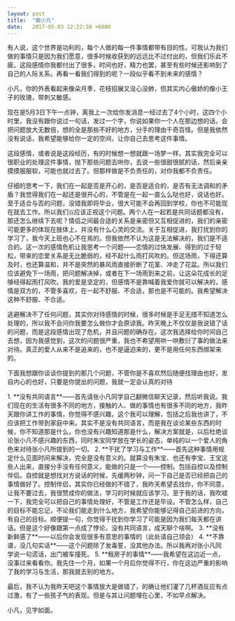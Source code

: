 ```yaml
---
layout: post
title:  "致小凡"
date:   2017-05-03 12:22:38 +0800
---
```



<p>有人说，这个世界是功利的，每个人做的每一件事情都带有目的性。可我认为我们做的事情只是因为我们愿意，很多时候收获到的远远比不过付出的，但我们乐此不疲。这段感情你我都付出了很多，时间也好，精力也罢，甚至有些时候还影响到了自己的人际关系。再看一看我们得到的呢？一段似乎看不到未来的感情？</p>
<p>小凡，你的外表看起来像朵月季，花枝招展又没心没肺，但其实内心傲娇的像小王子的玫瑰，带刺又敏感。</p>
<p>现在是5月3日下午一点钟，离我上一次给你发消息一经过去了4个小时，这四个小时里，我没有跟你说过一句话，发过一个字，你说如果你一个人在那边想的话，会把问题放大无数倍，想的全是那些不好的地方，分手的理由千奇百怪。但是我依然没有说话，我希望能够给你一定的空间，让你自己去思考这件事情。</p>
<p>这段感情，或者说是这段经历，有的时候想一想就跟一场梦一样。其实我完全可以很职业的处理这件事情，抛下那些问题去哄你，去说一些很甜很腻的话，然后亲亲摸摸服服软，可能也就过去了。但那样做是不负责任的，对你我都不负责任。</p>
<p>仔细的思考一下，我们在一起是否是开心的，是否是适合的，是否有无法调和的矛盾？我觉得我们在一起还是很开心的，不管是在一起一直么么哒也好，说话也好。至于适合与否的问题，没错我即将毕业，很大可能不会再回到学校，你也不可能现在就去工作。所以我们🇬应该正视这个问题。两个人在一起若是共同话题都没有，那还怎么继续下去呢？情侣之间最合适的关系是亲密但又互相促进的，我们的亲密可能更多的体现在肢体上，并没有什么心灵的交流。关于互相促进，我打扰到你的学习了，我今天上班也心不在焉的。但我依然不认为这是无法解决的，我们是不适合的。这一次的感情危机让我思考一个问题——恋情的过快发展、得到的过于轻松，带来的恋爱关系是无比脆弱的，经不起什么雨打风吹的。但这场雨，下得还算及时，也还算温和，并不是突然的暴风雨直接折断了花茎、冲走了花盆。所以我们应该避免下一场雨，把问题解决掉，或者在下一场雨到来之前，让这朵花成长的足够经得起雨打风吹。我的爱是坚定的，但感情不是靠喊着我爱你就可以解决的，感情是双方的，不管多喜欢，在一起不舒服、不合适，那也是不可能的。我希望解决这种不舒服、不合适。</p>
<p>逃避解决不了任何问题，其实你对待感情的时候，很多时候是手足无措不知道怎么处理的，所以我不会问你我要怎么做你才会原谅我。昨天晚上不仅仅是我说错了话的问题，而是这段感情出现了危机，并且问题的确存在。这次我选择给你时间自己去想，因为我感觉到，这次的问题很严重，我也不希望用哄一哄敷衍了事的做法来对待。真正的爱人从来不是追来的，也不是逼迫来的，更不是用任何东西绑架来的。</p>
<p>下面我想跟你谈谈你提到的那几个问题，不管你是不喜欢然后随便找理由也好，发自内心的也好，只要是你提出的问题，我就一定会认真的对待</p>
1. **没有共同语言**——首先请张小凡同学自己翻微信聊天记录，然后听我说。我们现在的生活有很多不同的地方，接触的人、做的事情也有很多不同的地方，我昨天跟你讲工作的事情，你觉得不感兴趣，这个我可以理解，包括之后我也讲了，不应该把工作带到家庭中来。其实不是没有共同语言，而是我在谈论某些东西的时候，你不知道那是什么，你也没有兴趣知道那是什么，解决方案就是，以后杜绝谈论张小凡不感兴趣的东西，同时朱宝同学放在学长的姿态，单纯的以一个爱人的角色来对待张小凡所提到的一切。
2. **干扰了学习与工作**——首先这种事情用规定什么见面时间来解决，完全是没有意义的。就算没有朱宝、也还有李宝、王宝这些人出来，直接分手没有任何意义，能做的只是一个——控制。包括自控以及控制伴侣。自控就是想找对方说话的时候，先缓两秒钟，问一下自己是否已经把自己的事情做好了。控制伴侣，其实你已经做的不错了，我昨天希望去找你，你不同意，让我不要过去，我很赞成你的做法，学习的时候就应该学习。至于我的话，我吹嘘一下，我完全可以把自己的事情处理好，不管是工作还是毕设。不管怎么样，自己的目标不能忘记，不论我们能走到什么地方，我希望你能够记得自己前进的方向，有自己的目标。顺便提一句，你觉得干扰到你学习了可能是因为我们每天都在讲话。但是这个好像跟第一点成了悖论，没有共同语言，成天聊个啥啊。
3. **没有新鲜感了**——以后你会发现很多有意思的事情的（此处请自己领会）
4. **不靠谱，没几句实话**——这个问题除了发毒誓，没其他办法。所以我再对张小凡同学说一句谎话，出门被车撞死。
5. **租房子的事情**——我希望在这边近一点，没事过来看看你。我先住一个月，如果一个月后你觉得不行，你在这边严重的影响了我的学习与生活，那我就去别的地方。


<p>最后，我不认为我昨天吧这个事情放大是做错了，的确让他们灌了几杯酒反应有点过激，有了一些孩子气的表现。但是与其让问题埋在心里，不如早点解决。</p>
<p>小凡，见字如面。</p>
